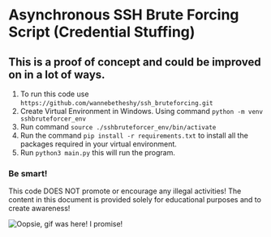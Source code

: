 # Asynchronous SSH Brute Forcing Script (Credential Stuffing)
## This is a proof of concept and could be improved on in a lot of ways.
1. To run this code use `https://github.com/wannebetheshy/ssh_bruteforcing.git`
3. Create Virtual Environment in Windows. Using command `python -m venv sshbruteforcer_env`
4. Run command `source ./sshbruteforcer_env/bin/activate`
5. Run the command `pip install -r requirements.txt` to install all the packages required in your virtual environment.
6. Run `python3 main.py` this will run the program.

### Be smart!
This code DOES NOT promote or encourage any illegal activities! The content in this document is provided solely for educational purposes and to create awareness!

![Oopsie, gif was here! I promise!](https://i.pinimg.com/originals/f7/08/65/f708652084b201c1ab3f5351d45a5b70.gif)
